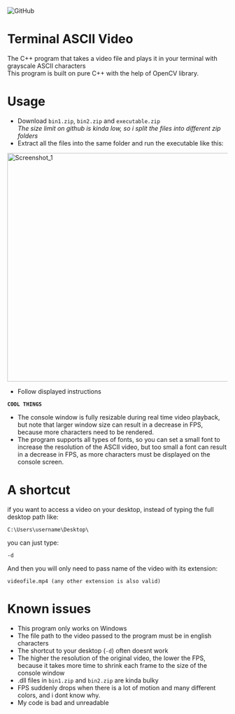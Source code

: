![GitHub](https://img.shields.io/github/license/hunar4321/life_code)
# Terminal ASCII Video
The C++ program that takes a video file and plays it in your terminal with grayscale ASCII characters\
This program is built on pure C++ with the help of OpenCV library.
# Usage
- Download `bin1.zip`, `bin2.zip` and `executable.zip`\
_The size limit on github is kinda low, so i split the files into different zip folders_
- Extract all the files into the same folder and run the executable like this:
<img width="523" alt="Screenshot_1" src="https://user-images.githubusercontent.com/108870368/232514678-c9d7df83-4f79-429a-bdc3-889626971b04.png">

- Follow displayed instructions

**`COOL THINGS`**
- The console window is fully resizable during real time video playback, but note that larger window size can result in a decrease in FPS, because more characters need to be rendered.
- The program supports all types of fonts, so you can set a small font to increase the resolution of the ASCII video, but too small a font can result in a decrease in FPS, as more characters must be displayed on the console screen.
# A shortcut
if you want to access a video on your desktop, instead of typing the full desktop path like:
```
C:\Users\username\Desktop\
```
you can just type:
```
-d
```
And then you will only need to pass name of the video with its extension:
```
videofile.mp4 (any other extension is also valid)
```
# Known issues
- This program only works on Windows
- The file path to the video passed to the program must be in english characters
- The shortcut to your desktop (`-d`) often doesnt work
- The higher the resolution of the original video, the lower the FPS, because it takes more time to shrink each frame to the size of the console window
- .dll files in `bin1.zip` and `bin2.zip` are kinda bulky
- FPS suddenly drops when there is a lot of motion and many different colors, and i dont know why.
- My code is bad and unreadable
